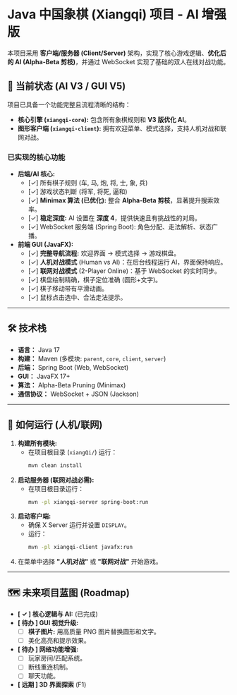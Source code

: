 # Java 中国象棋 (Xiangqi) 项目 - AI 增强版

本项目采用 **客户端/服务器 (Client/Server)** 架构，实现了核心游戏逻辑、**优化后的 AI (Alpha-Beta 剪枝)**，并通过 WebSocket 实现了基础的双人在线对战功能。

## 📍 当前状态 (AI V3 / GUI V5)

项目已具备一个功能完整且流程清晰的结构：
* **核心引擎 (`xiangqi-core`):** 包含所有象棋规则和 **V3 版优化 AI**。
* **图形客户端 (`xiangqi-client`):** 拥有欢迎菜单、模式选择，支持人机对战和联网对战。

### 已实现的核心功能

* **后端/AI 核心:**
    * [✓] 所有棋子规则 (车, 马, 炮, 将, 士, 象, 兵)
    * [✓] 游戏状态判断 (将军, 将死, 逼和)
    * [✓] **Minimax 算法 (已优化):** 整合 **Alpha-Beta 剪枝**，显著提升搜索效率。
    * [✓] **稳定深度:** AI 设置在 **深度 4**，提供快速且有挑战性的对局。
    * [✓] WebSocket 服务端 (Spring Boot): 角色分配、走法解析、状态广播。
* **前端 GUI (JavaFX):**
    * [✓] **完整导航流程:** 欢迎界面 -> 模式选择 -> 游戏棋盘。
    * [✓] **人机对战模式** (Human vs AI)：在后台线程运行 AI，界面保持响应。
    * [✓] **联网对战模式** (2-Player Online)：基于 WebSocket 的实时同步。
    * [✓] 棋盘绘制精确，棋子定位准确 (圆形+文字)。
    * [✓] 棋子移动带有平滑动画。
    * [✓] 鼠标点击选中、合法走法提示。

---

## 🛠️ 技术栈

* **语言：** Java 17
* **构建：** Maven (多模块: `parent`, `core`, `client`, `server`)
* **后端：** Spring Boot (Web, WebSocket)
* **GUI：** JavaFX 17+
* **算法：** Alpha-Beta Pruning (Minimax)
* **通信协议：** WebSocket + JSON (Jackson)

---

## 🚀 如何运行 (人机/联网)

1.  **构建所有模块:**
    * 在项目根目录 (`xiangQi/`) 运行：
        ```bash
        mvn clean install
        ```
2.  **启动服务器 (联网对战必需):**
    * 在项目根目录运行：
        ```bash
        mvn -pl xiangqi-server spring-boot:run
        ```
3.  **启动客户端:**
    * 确保 X Server 运行并设置 `DISPLAY`。
    * 运行：
        ```bash
        mvn -pl xiangqi-client javafx:run
        ```
4.  在菜单中选择 **"人机对战"** 或 **"联网对战"** 开始游戏。

---

## 🗺️ 未来项目蓝图 (Roadmap)

* **[ ✓ ] 核心逻辑与 AI:** (已完成)
* **[ 待办 ] GUI 视觉升级:**
    * [ ] **棋子图片:** 用高质量 PNG 图片替换圆形和文字。
    * [ ] 美化高亮和提示效果。
* **[ 待办 ] 网络功能增强:**
    * [ ] 玩家房间/匹配系统。
    * [ ] 断线重连机制。
    * [ ] 聊天功能。
* **[ 远期 ] 3D 界面探索** (F1)